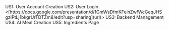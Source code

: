 <link to template slide> US1: User Account Creation
<link to template slide> US2: User Login
<[https://docs.google.com/presentation/d/1GmWsDfmKFeinZwfWcGeqJHSgzIPtLj1bkgrUrTDTZm8/edit?usp=sharing](url)> US3: Backend Management
<link to template slide> US4: AI Meal Creation
<link to template slide> US5: Ingredients Page
